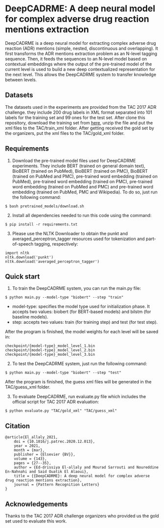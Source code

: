 # DeepCADRME: A deep neural model for complex adverse drug reaction mentions extraction
DeepCADRME is a deep neural model for extracting complex adverse drug reaction (ADR) mentions (simple, nested, discontinuous and overlapping). It first transforms the ADR mentions extraction problem as an N-level tagging sequence. Then, it feeds the sequences to an N-level model based on contextual embeddings where the output of the pre-trained model of the current level is used to build a new deep contextualized representation for the next level. This allows the DeepCADRME system to transfer knowledge between levels.

## Datasets

The datasets used in the experiments are provided from the TAC 2017 ADR challenge. they include 200 drug labels in XML format separated into 101 labels for the training set and 99 ones for the test set. After clone this repository, download the training set from [here](https://bionlp.nlm.nih.gov/tac2017adversereactions/), unzip the file and put the xml files to the TAC/train_xml folder. After getting received the gold set by the organizers, put the xml files to the TAC/gold_xml folder.

## Requirements

1. Download the pre-trained model files used for DeepCADRME experiments. They include BERT (trained on general domain text), BioBERT (trained on PubMed), BioBERT (trained on PMC), BioBERT (trained on PubMed and PMC), pre-trained word embedding (trained on PubMed), pre-trained word embedding (trained on PMC), pre-trained word embedding (trained on PubMed and PMC) and pre-trained word embedding (trained on PubMed, PMC and Wikipedia). To do so, just run the following command:
```
$ bash pretrained_models/download.sh
```
2. Install all dependencies needed to run this code using the command:
```
$ pip install -r requirements.txt
```
3. Please use the NLTK Downloader to obtain the punkt and averaged_perceptron_tagger resources used for tokenization and part-of-speech tagging, respectively:
```
import nltk
nltk.download('punkt')
nltk.download('averaged_perceptron_tagger')
```

## Quick start

1. To train the DeepCADRME system, you can run the main.py file:
```
$ python main.py --model-type "biobert" --step "train"
```
- model-type: specifies the model type used for initialization phase. It accepts two values: biobert (for BERT-based models) and bilstm (for baseline models).
- step: accepts two values: train (for training step) and test (for test step).

After the program is finished, the model weights for each level will be saved in:
```
checkpoint/{model-type}_model_level_1.bin
checkpoint/{model-type}_model_level_2.bin
checkpoint/{model-type}_model_level_3.bin
```

2. To test the DeepCADRME system, just run the following command:
```
$ python main.py --model-type "biobert" --step "test"
```
After the program is finished, the guess xml files will be generated in the TAC/guess_xml folder.

3. To evaluate DeepCADRME, run evaluate.py file which includes the official script for TAC 2017 ADR evaluation:
```
$ python evaluate.py "TAC/gold_xml" "TAC/guess_xml"
```

## Citation 

```
@article{El_allaly_2021,
	doi = {10.1016/j.patrec.2020.12.013},
	year = 2021,
	month = {mar},
	publisher = {Elsevier {BV}},
	volume = {143},
	pages = {27--35},
	author = {Ed-drissiya El-allaly and Mourad Sarrouti and Noureddine En-Nahnahi and Said Ouatik El Alaoui},
	title = {{DeepCADRME}: A deep neural model for complex adverse drug reaction mentions extraction},
	journal = {Pattern Recognition Letters}
}
```

## Acknowledgements

Thanks to the TAC 2017 ADR challenge organizers who provided us the gold set used to evaluate this work.

